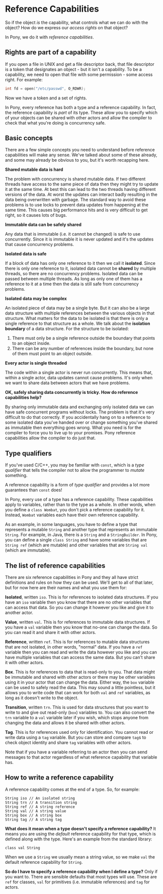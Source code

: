 # Reference Capabilities

So if the object _is_ the capability, what controls what we can do with the object? How do we express our _access rights_ on that object?

In Pony, we do it with _reference capabilities_.

## Rights are part of a capability

If you open a file in UNIX and get a file descriptor back, that file descriptor is a token that designates an object - but it isn't a capability. To be a capability, we need to open that file with some permission - some access right. For example:

```C
int fd = open("/etc/passwd", O_RDWR);
```

Now we have a token and a set of rights.

In Pony, every reference has both a type and a reference capability. In fact, the reference capability is _part_ of its type. These allow you to specify which of your objects can be shared with other actors and allow the compiler to check that what you're doing is concurrency safe.

## Basic concepts

There are a few simple concepts you need to understand before reference capabilities will make any sense. We've talked about some of these already, and some may already be obvious to you, but it's worth recapping here.

__Shared mutable data is hard__

The problem with concurrency is shared mutable data. If two different threads have access to the same piece of data then they might try to update it at the same time. At best this can lead to the two threads having different versions of the data. At worst the updates can interact badly resulting in the data being overwritten with garbage. The standard way to avoid these problems is to use locks to prevent data updates from happening at the same time. This causes big performance hits and is very difficult to get right, so it causes lots of bugs.

__Immutable data can be safely shared__

Any data that is immutable (i.e. it cannot be changed) is safe to use concurrently. Since it is immutable it is never updated and it's the updates that cause concurrency problems.

__Isolated data is safe__

If a block of data has only one reference to it then we call it __isolated__. Since there is only one reference to it, isolated data cannot be __shared__ by multiple threads, so there are no concurrency problems. Isolated data can be passed between multiple threads. As long as only one of them has a reference to it at a time then the data is still safe from concurrency problems.

__Isolated data may be complex__

An isolated piece of data may be a single byte. But it can also be a large data structure with multiple references between the various objects in that structure. What matters for the data to be isolated is that there is only a single reference to that structure as a whole. We talk about the __isolation boundary__ of a data structure. For the structure to be isolated:

1. There must only be a single reference outside the boundary that points to an object inside.
1. There can be any number of references inside the boundary, but none of them must point to an object outside.

__Every actor is single threaded__

The code within a single actor is never run concurrently. This means that, within a single actor, data updates cannot cause problems. It's only when we want to share data between actors that we have problems.

__OK, safely sharing data concurrently is tricky. How do reference capabilities help?__

By sharing only immutable data and exchanging only isolated data we can have safe concurrent programs without locks. The problem is that it's very difficult to do that correctly. If you accidentally hang on to a reference to some isolated data you've handed over or change something you've shared as immutable then everything goes wrong. What you need is for the compiler to force you to live up to your promises. Pony reference capabilities allow the compiler to do just that.

## Type qualifiers

If you've used C/C++, you may be familiar with `const`, which is a _type qualifier_ that tells the compiler not to allow the programmer to _mutate_ something.

A reference capability is a form of _type qualifier_ and provides a lot more guarantees than `const` does!

In Pony, every use of a type has a reference capability. These capabilities apply to variables, rather than to the type as a whole. In other words, when you define a `class Wombat`, you don't pick a reference capability for it. Instead, `Wombat` variables each have their own reference capability.

As an example, in some languages, you have to define a type that represents a mutable `String` and another type that represents an immutable `String`. For example, in Java, there is a `String` and a `StringBuilder`. In Pony, you can define a single `class String` and have some variables that are `String ref` (which are mutable) and other variables that are `String val` (which are immutable).

## The list of reference capabilities

There are six reference capabilities in Pony and they all have strict definitions and rules on how they can be used. We'll get to all of that later, but for now here are their names and what you use them for:

__Isolated__, written `iso`. This is for references to isolated data structures. If you have an `iso` variable then you know that there are no other variables that can access that data. So you can change it however you like and give it to another actor.

__Value__, written `val`. This is for references to immutable data structures. If you have a `val` variable then you know that no-one can change the data. So you can read it and share it with other actors.

__Reference__, written `ref`. This is for references to mutable data structures that are not isolated, in other words, "normal" data. If you have a `ref` variable then you can read and write the data however you like and you can have multiple variables that can access the same data. But you can't share it with other actors.

__Box__. This is for references to data that is read-only to you. That data might be immutable and shared with other actors or there may be other variables using it in your actor that can change the data. Either way, the `box` variable can be used to safely read the data. This may sound a little pointless, but it allows you to write code that can work for both `val` and `ref` variables, as long as it doesn't write to the object.

__Transition__, written `trn`. This is used for data structures that you want to write to and give out read-only (`box`) variables to. You can also convert the `trn` variable to a `val` variable later if you wish, which stops anyone from changing the data and allows it be shared with other actors.

__Tag__. This is for references used only for identification. You cannot read or write data using a `tag` variable. But you can store and compare `tag`s to check object identity and share `tag` variables with other actors.

Note that if you have a variable referring to an actor then you can send messages to that actor regardless of what reference capability that variable has.

## How to write a reference capability

A reference capability comes at the end of a type. So, for example:

```pony
String iso // An isolated string
String trn // A transition string
String ref // A string reference
String val // A string value
String box // A string box
String tag // A string tag
```

__What does it mean when a type doesn't specify a reference capability?__ It means you are using the _default_ reference capability for that type, which is defined along with the type. Here's an example from the standard library:

```pony
class val String
```

When we use a `String` we usually mean a string value, so we make `val` the default reference capability for `String`.

__So do I have to specify a reference capability when I define a type?__ Only if you want to. There are sensible defaults that most types will use. These are `ref` for classes, `val` for primitives (i.e. immutable references) and `tag` for actors.

